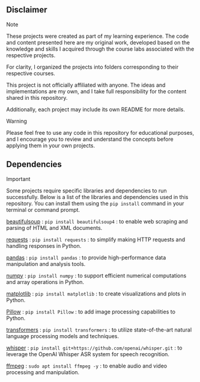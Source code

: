 ## Disclaimer
> [!NOTE]
> These projects were created as part of my learning experience. The code and content presented here are my original work, developed based on the knowledge and skills I acquired through the course labs associated with the respective projects.
> 
> For clarity, I organized the projects into folders corresponding to their respective courses.
> 
> This project is not officially affiliated with anyone. The ideas and implementations are my own, and I take full responsibility for the content shared in this repository.
> 
> Additionally, each project may include its own README for more details.

> [!WARNING]
> Please feel free to use any code in this repository for educational purposes, and I encourage you to review and understand the concepts before applying them in your own projects.

## Dependencies

> [!IMPORTANT]
> Some projects require specific libraries and dependencies to run successfully. Below is a list of the libraries and dependencies used in this repository. You can install them using the `pip install` command in your terminal or command prompt.

[beautifulsoup](https://code.launchpad.net/beautifulsoup) : `pip install beautifulsoup4` : to enable web scraping and parsing of HTML and XML documents.

[requests](https://github.com/psf/requests) : `pip install requests` : to simplify making HTTP requests and handling responses in Python.

[pandas](https://github.com/pandas-dev/pandas) : `pip install pandas` : to provide high-performance data manipulation and analysis tools.

[numpy](https://github.com/numpy/numpy) : `pip install numpy` : to support efficient numerical computations and array operations in Python.

[matplotlib](https://github.com/matplotlib/matplotlib) : `pip install matplotlib` : to create visualizations and plots in Python.

[Pillow](https://github.com/python-pillow/Pillow) : `pip install Pillow` : to add image processing capabilities to Python.

[transformers](https://github.com/huggingface/transformers) : `pip install transformers` : to utilize state-of-the-art natural language processing models and techniques.

[whisper](https://github.com/openai/whisper) : `pip install git+https://github.com/openai/whisper.git` : to leverage the OpenAI Whisper ASR system for speech recognition.

[ffmpeg](https://github.com/FFmpeg/FFmpeg) : `sudo apt install ffmpeg -y` : to enable audio and video processing and manipulation.


